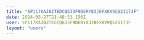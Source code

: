 ```yaml
---
title: "SP117KAJ0ZTEDCQ633F9DERY83JBFXKV9QS2117JF"
date: 2024-08-27T21:48:53.156Z
user: SP117KAJ0ZTEDCQ633F9DERY83JBFXKV9QS2117JF
layout: "users"
---
```

    